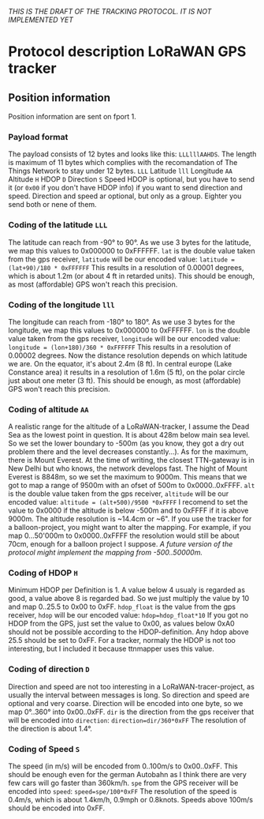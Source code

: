 *THIS IS THE DRAFT OF THE TRACKING PROTOCOL. IT IS NOT IMPLEMENTED YET*
# Protocol description LoRaWAN GPS tracker
## Position information
Position information are sent on fport 1.
### Payload format
The payload consists of 12 bytes and looks like this: `LLLlllAAHDS`. The length is maximum of 11 bytes which complies with the 
recomandation of The Things Network to stay under 12 bytes. `LLL` Latitude `lll` Longitude `AA` Altitude `H` HDOP `D` Direction `S` 
Speed HDOP is optional, but you have to send it (or `0x00` if you don't have HDOP info) if you want to send direction and speed. 
Direction and speed ar optional, but only as a group. Eighter you send both or nene of them.
### Coding of the latitude `LLL`
The latitude can reach from -90° to 90°. As we use 3 bytes for the latitude, we map this values to 0x000000 to 0xFFFFFF. `lat` is the 
double value taken from the gps receiver, `latitude` will be our encoded value: ```latitude = (lat+90)/180 * 0xFFFFFF``` This results 
in a resolution of 0.00001 degrees, which is about 1.2m (or about 4 ft in retarded units). This should be enough, as most 
(affordable) GPS won't reach this precision.
### Coding of the longitude `lll`
The longitude can reach from -180° to 180°. As we use 3 bytes for the longitude, we map this values to 0x000000 to 0xFFFFFF. `lon` is 
the double value taken from the gps receiver, `longitude` will be our encoded value: ```longitude = (lon+180)/360 * 0xFFFFFF``` This 
results in a resolution of 0.00002 degrees. Now the distance resolution depends on which latitude we are. On the equator, it's about 
2.4m (8 ft). In central europe (Lake Constance area) it results in a resolution of 1.6m (5 ft), on the polar circle just about one 
meter (3 ft). This should be enough, as most (affordable) GPS won't reach this precision.
### Coding of altitude `AA`
A realistic range for the altitude of a LoRaWAN-tracker, I assume the Dead Sea as the lowest point in question. It is about 428m 
below main sea level. So we set the lower boundary to -500m (as you know, they got a dry out problem there and the level decreases 
constantly...). As for the maximum, there is Mount Everest. At the time of writing, the closest TTN-gateway is in New Delhi but who 
knows, the network develops fast. The hight of Mount Everest is 8848m, so we set the maximum to 9000m. This means that we got to map 
a range of 9500m with an ofset of 500m to 0x0000..0xFFFF. `alt` is the double value taken from the gps receiver, `altitude` will be 
our encoded value: ```altitude = (alt+500)/9500 *0xFFFF``` I recomend to set the value to 0x0000 if the altitude is below -500m and 
to 0xFFFF if it is above 9000m. The altitude resolution is ~14.4cm or ~6". If you use the tracker for a balloon-project, you might 
want to alter the mapping. For example, if you map 0...50'000m to 0x0000..0xFFFF the resolution would still be about 70cm, enough for 
a balloon project I suppose. *A future version of the protocol might implement the mapping from -500..50000m.*
### Coding of HDOP `H`
Minimum HDOP per Definition is 1. A value below 4 usualy is regarded as good, a value above 8 is regarded bad. So we just multiply 
the value by 10 and map 0..25.5 to 0x00 to 0xFF. `hdop_float` is the value from the gps receiver, `hdop` will be our encoded value: 
```hdop=hdop_float*10``` If you got no HDOP from the GPS, just set the value to 0x00, as values below 0xA0 should not be possible 
according to the HDOP-definition. Any hdop above 25.5 should be set to 0xFF. For a tracker, normaly the HDOP is not too interesting, 
but I included it because ttnmapper uses this value.
### Coding of direction `D`
Direction and speed are not too interesting in a LoRaWAN-tracer-project, as usually the interval between messages is long. So 
direction and speed are optional and very coarse. Direction will be encoded into one byte, so we map 0°..360° into 0x00..0xFF. `dir` 
is the direction from the gps receiver that will be encoded into `direction`: ```direction=dir/360*0xFF``` The resolution of the 
direction is about 1.4°.
### Coding of Speed `S`
The speed (in m/s) will be encoded from 0..100m/s to 0x00..0xFF. This should be enough even for the german Autobahn as I think there 
are very few cars will go faster than 360km/h. `spe` from the GPS receiver will be encoded into `speed`: ```speed=spe/100*0xFF``` The 
resolution of the speed is 0.4m/s, which is about 1.4km/h, 0.9mph or 0.8knots. Speeds above 100m/s should be encoded into 0xFF.
